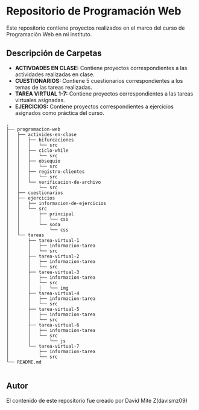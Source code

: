 # Repositorio de Programación Web

Este repositorio contiene proyectos realizados en el marco del curso de Programación Web en mi instituto.

## Descripción de Carpetas

- **ACTIVDADES EN CLASE:** Contiene proyectos correspondientes a las actividades realizadas en clase.
- **CUESTIONARIOS:** Contiene 5 cuestionarios correspondientes a los temas de las tareas realizadas.
- **TAREA VIRTUAL 1-7:** Contiene proyectos correspondientes a las tareas virtuales asignadas.
- **EJERCICIOS:** Contiene proyectos correspondientes a ejercicios asignados como práctica del curso.

```
.
├── programacion-web
│   ├── activides-en-clase
│   │   ├── bifurcaciones
│   │   │   └── src
│   │   ├── ciclo-while
│   │   │   └── src
│   │   ├── obsequio
│   │   │   └── src
│   │   ├── registro-clientes
│   │   │   └── src
│   │   └── verificacion-de-archivo
│   │       └── src
│   ├── cuestionarios
│   ├── ejercicios
│   │   ├── informacion-de-ejercicios
│   │   └── src
│   │       ├── principal
│   │       │   └── css
│   │       └── soda
│   │           └── css
│   └── tareas
│       ├── tarea-virtual-1
│       │   ├── informacion-tarea
│       │   └── src
│       ├── tarea-virtual-2
│       │   ├── informacion-tarea
│       │   └── src
│       ├── tarea-virtual-3
│       │   ├── informacion-tarea
│       │   └── src
│       │   │   └── img
│       ├── tarea-virtual-4
│       │   ├── informacion-tarea
│       │   └── src
│       ├── tarea-virtual-5
│       │   ├── informacion-tarea
│       │   └── src
│       ├── tarea-virtual-6
│       │   ├── informacion-tarea
│       │   └── src
│       │       └── js
│       └── tarea-virtual-7
│           ├── informacion-tarea
│           └── src
└── README.md


```

## Autor

El contenido de este repositorio fue creado por David Mite Z(davismz09)
